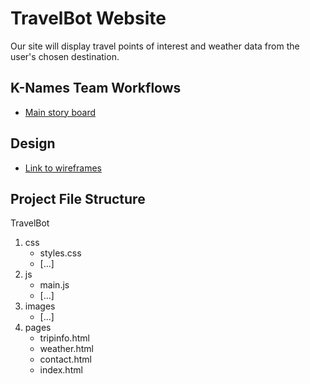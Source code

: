 # TravelBot Website

Our site will display travel points of interest and weather data from the user's chosen destination.

## K-Names Team Workflows
- [Main story board](https://github.com/users/kevitay/projects/2/views/1?layout=board)

## Design
- [Link to wireframes](https://app.moqups.com/YpVMVQDwcTCBriNgP4djIHkx1ZYPMR7n/view/page/a57f5c842)

## Project File Structure
TravelBot
1. css
    - styles.css
    - [...]
2. js
    - main.js
    - [...]
3. images
    - [...]
4. pages
    - tripinfo.html
    - weather.html
    - contact.html
    - index.html
